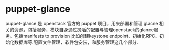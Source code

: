# puppet-glance

puppet-glance 是 openstack 官方的 puppet 项目，用来部署和管理 glacne 相关的资源，包括服务，模块自身通过灵活的配置与管理openstack的glance服务。包括manifests to provision 比如创建keystone endpoint、初始化RPC、初始化数据库等.配置文件管理，软件包安装，和服务管理这几个部分.